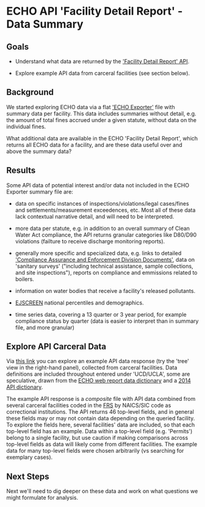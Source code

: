 # ECHO API 'Facility Detail Report' - Data Summary
## Goals
- Understand what data are returned by the ['Facility Detail Report' API](https://echo.epa.gov/tools/web-services/detailed-facility-report).

- Explore example API data from carceral facilities (see section below).

## Background
We started exploring ECHO data via a flat ['ECHO Exporter'](https://echo.epa.gov/tools/data-downloads#exporter) file with summary data per facility. This data includes summaries without detail, e.g. the amount of total fines accrued under a given statute, without data on the individual fines.

What additional data are available in the ECHO 'Facility Detail Report', which returns all ECHO data for a facility, and are these data useful over and above the summary data?

## Results
Some API data of potential interest and/or data not included in the ECHO Exporter summary file are:

- data on specific instances of inspections/violations/legal cases/fines and settlements/measurement exceedences, etc. Most all of these data lack contextual narrative detail, and will need to be interpreted. 

- more data per statute, e.g. in addition to an overall summary of Clean Water Act compliance, the API returns granular categories like D80/D90 violations (failture to receive discharge monitoring reports).
- generally more specific and specialized data, e.g. links to detailed ['Compliance Assurance and Enforcement Division Documents'](https://ofmpub.epa.gov/apex/tocar/tocar/resp/attach/4674), data on 'sanitary surveys' ("including technical assistance, sample collections, and site inspections"), reports on compliance and emmissions related to boilers.
- information on water bodies that receive a facility's released pollutants.
- [EJSCREEN](https://github.com/Carceral-Ecologies/Carceral-EJSCREEN-data) national percentiles and demographics.
- time series data, covering a 13 quarter or 3 year period, for example compliance status by quarter (data is easier to interpret than in summary file, and more granular)

## Explore API Carceral Data
Via [this link](https://jsonformatter.org/json-pretty-print?url=https://raw.githubusercontent.com/Carceral-Ecologies/Carceral-ECHO-data/master/ECHO-API/ECHO-API-JSON-composite-results-annotated-w-rough-data-dictionary.txt) you can explore an example API data response (try the 'tree' view in the right-hand panel), collected from carceral facilities. Data definitions are included throughout entered under 'UCD/UCLA', some are speculative, drawn from the [ECHO web report data dictionary](https://echo.epa.gov/help/reports/dfr-data-dictionary) and a [2014 API dictionary](https://echo.epa.gov/system/files/ECHO-DFR_Rest_Services.pdf).

The example API response is a *composite* file with API data combined from several carceral facilities coded in the [FRS](https://www.epa.gov/frs) by NAICS/SIC code as correctional institutions. The API returns 46 top-level fields, and in general these fields may or may not contain data depending on the queried facility. To explore the fields here, several facilities' data are included, so that each top-level field has an example. Data within a top-level field (e.g. 'Permits') belong to a single facility, but use caution if making comparisons across top-level fields as data will likely come from different facilities. The example data for many top-level fields were chosen arbitrarily (vs searching for exemplary cases).

## Next Steps
Next we'll need to dig deeper on these data and work on what questions we might formulate for analysis.